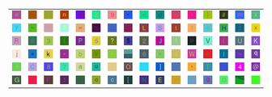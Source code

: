 <table>
<tr>
<td><img src="65.gif"></td>
<td><img src="5F.gif"></td>
<td><img src="66.gif"></td>
<td><img src="6E.gif"></td>
<td><img src="4D.gif"></td>
<td><img src="5A.gif"></td>
<td><img src="39.gif"></td>
<td><img src="22.gif"></td>
<td><img src="3C.gif"></td>
<td><img src="64.gif"></td>
<td><img src="5E.gif"></td>
<td><img src="60.gif"></td>
<td><img src="7D.gif"></td>
<td><img src="23.gif"></td>
<td><img src="6D.gif"></td>
<td><img src="58.gif"></td>
</tr>
<tr>
<td><img src="79.gif"></td>
<td><img src="7E.gif"></td>
<td><img src="30.gif"></td>
<td><img src="54.gif"></td>
<td><img src="3D.gif"></td>
<td><img src="25.gif"></td>
<td><img src="51.gif"></td>
<td><img src="72.gif"></td>
<td><img src="4C.gif"></td>
<td><img src="53.gif"></td>
<td><img src="74.gif"></td>
<td><img src="31.gif"></td>
<td><img src="73.gif"></td>
<td><img src="48.gif"></td>
<td><img src="6C.gif"></td>
<td><img src="78.gif"></td>
</tr>
<tr>
<td><img src="52.gif"></td>
<td><img src="42.gif"></td>
<td><img src="33.gif"></td>
<td><img src="7B.gif"></td>
<td><img src="50.gif"></td>
<td><img src="35.gif"></td>
<td><img src="3F.gif"></td>
<td><img src="24.gif"></td>
<td><img src="32.gif"></td>
<td><img src="4A.gif"></td>
<td><img src="21.gif"></td>
<td><img src="70.gif"></td>
<td><img src="56.gif"></td>
<td><img src="28.gif"></td>
<td><img src="55.gif"></td>
<td><img src="4B.gif"></td>
</tr>
<tr>
<td><img src="6A.gif"></td>
<td><img src="2B.gif"></td>
<td><img src="6B.gif"></td>
<td><img src="2A.gif"></td>
<td><img src="62.gif"></td>
<td><img src="76.gif"></td>
<td><img src="27.gif"></td>
<td><img src="gr3.gif"></td>
<td><img src="36.gif"></td>
<td><img src="2D.gif"></td>
<td><img src="7A.gif"></td>
<td><img src="57.gif"></td>
<td><img src="77.gif"></td>
<td><img src="49.gif"></td>
<td><img src="3E.gif"></td>
<td><img src="71.gif"></td>
</tr>
<tr>
<td><img src="41.gif"></td>
<td><img src="43.gif"></td>
<td><img src="38.gif"></td>
<td><img src="37.gif"></td>
<td><img src="61.gif"></td>
<td><img src="75.gif"></td>
<td><img src="29.gif"></td>
<td><img src="4F.gif"></td>
<td><img src="26.gif"></td>
<td><img src="5D.gif"></td>
<td><img src="2E.gif"></td>
<td><img src="2C.gif"></td>
<td><img src="7C.gif"></td>
<td><img src="68.gif"></td>
<td><img src="34.gif"></td>
<td><img src="40.gif"></td>
</tr>
<tr>
<td><img src="47.gif"></td>
<td><img src="69.gif"></td>
<td><img src="46.gif"></td>
<td><img src="3A.gif"></td>
<td><img src="gr1.gif"></td>
<td><img src="6F.gif"></td>
<td><img src="63.gif"></td>
<td><img src="5B.gif"></td>
<td><img src="4E.gif"></td>
<td><img src="45.gif"></td>
<td><img src="59.gif"></td>
<td><img src="2F.gif"></td>
<td><img src="67.gif"></td>
<td><img src="44.gif"></td>
<td><img src="gr2.gif"></td>
<td><img src="3B.gif"></td>
</tr>
</table>

